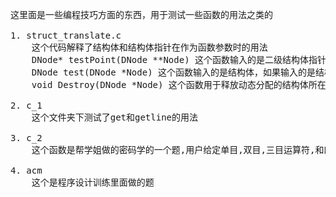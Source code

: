 <pre>
这里面是一些编程技巧方面的东西，用于测试一些函数的用法之类的

1. struct_translate.c
	这个代码解释了结构体和结构体指针在作为函数参数时的用法
	DNode* testPoint(DNode **Node) 这个函数输入的是二级结构体指针，所以对这个结构体的引用，修改会同步到原结构体指针，如果只采用一级指针，则在本函数体内得到的只是原结构体指针的一个副本，所有对结构体指针的修改不会影响到原结构体指针
	DNode test(DNode *Node) 这个函数输入的是结构体，如果输入的是结构体，而不是结构体指针，则对结构体的修改不会影响到原结构体
	void Destroy(DNode *Node) 这个函数用于释放动态分配的结构体所在的内存，原结构体还是保留着对这个内存的引用，所以记得在释放结构体的时候把指针指向NULL因为这里只修改结构体，不修改结构体指针，所以用了一级指针

2. c_1
	这个文件夹下测试了get和getline的用法

3. c_2
	这个函数是帮学姐做的密码学的一个题,用户给定单目,双目,三目运算符,和四个参与计算的数,遍历出所有跟给定值相等的组合

4. acm
	这个是程序设计训练里面做的题
</pre>
